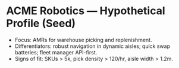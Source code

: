 # ACME Robotics — Hypothetical Profile (Seed)
- Focus: AMRs for warehouse picking and replenishment.
- Differentiators: robust navigation in dynamic aisles; quick swap batteries; fleet manager API-first.
- Signs of fit: SKUs > 5k, pick density > 120/hr, aisle width > 1.2m.
